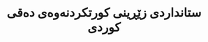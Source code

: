 ---
title: "ستانداردی زێڕینی کورتکردنەوەی دەقی کوردی"
meta_title: "داتاسێتی کورتکردنەوەی کوردی - داتای هەڵسەنگاندنی ستانداردی زێڕین"
description: "داتاسێتێکی کوالیتی بەرزی ستانداردی زێڕین بۆ هەڵسەنگاندنی کورتکردنەوەی دەقی کوردی."
draft: false
---